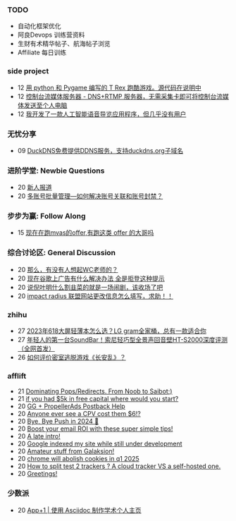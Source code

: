 ### TODO
-  自动化框架优化
-  阿良Devops 训练营资料
-  生财有术精华帖子、航海帖子浏览
-  Affiliate 每日训练

### side project
<!-- sideproject:START -->
-  12 [用 python 和 Pygame 编写的 T Rex 跑酷游戏。源代码在说明中](https://www.youtube.com/watch?v=pZySIXSelCA)
-  12 [控制台流媒体服务器 - DNS+RTMP 服务器，无需采集卡即可将控制台流媒体发送至个人电脑](https://github.com/Aioros/console-streaming-server)
-  12 [我开发了一款人工智能语音导览应用程序，但几乎没有用户](https://www.reddit.com/r/SideProject/comments/18gpp0e/ive_built_an_ai_audio_tour_app_but_have_almost_no/)<!-- sideproject:END -->


### 无忧分享
<!-- ruyo:START -->
-  09 [DuckDNS免费提供DDNS服务，支持duckdns.org子域名](https://51.ruyo.net/18593.html)<!-- ruyo:END -->

### 进阶学堂: Newbie Questions
<!-- advertcn1:START -->
-  20 [新人报道](https://www.advertcn.com/thread-113742-1-1.html)
-  20 [多账号批量管理—如何解决账号关联和账号封禁？](https://www.advertcn.com/thread-113735-1-1.html)<!-- advertcn1:END -->

### 步步为赢: Follow Along
<!-- advertcn2:START -->
-  15 [现在在跑mvas的offer,有跑这类 offer 的大哥吗](https://www.advertcn.com/thread-113665-1-1.html)<!-- advertcn2:END -->

### 综合讨论区: General Discussion
<!-- advertcn3:START -->
-  20 [那么，有没有人想起WC老师的？](https://www.advertcn.com/thread-113741-1-1.html)
-  20 [现在谷歌上广告有什么解决办法 全是拒登这种提示](https://www.advertcn.com/thread-113739-1-1.html)
-  20 [说倪叶明什么割韭菜的就是一场闹剧，该收场了吧](https://www.advertcn.com/thread-113738-1-1.html)
-  20 [impact radius 联盟网站更改信息怎么填写，求助！！](https://www.advertcn.com/thread-113737-1-1.html)<!-- advertcn3:END -->


### zhihu
<!-- zhihu:START -->
-  27 [2023年618大屏轻薄本怎么选？LG gram全家桶，总有一款适合你](http://zhuanlan.zhihu.com/p/632641888?utm_campaign=rss&utm_medium=rss&utm_source=rss&utm_content=title)
-  27 [年轻人的第一台SoundBar！索尼轻巧型全景声回音壁HT-S2000深度评测（全网首发）](http://zhuanlan.zhihu.com/p/630990296?utm_campaign=rss&utm_medium=rss&utm_source=rss&utm_content=title)
-  26 [如何评价密室逃脱游戏《长安乱》？](http://www.zhihu.com/question/563950552/answer/3045961312?utm_campaign=rss&utm_medium=rss&utm_source=rss&utm_content=title)<!-- zhihu:END -->

### afflift
<!-- afflift:START -->
-  21 [Dominating Pops/Redirects. From Noob to Saibot;&rpar;](https://afflift.com/f/threads/dominating-pops-redirects-from-noob-to-saibot.12496/)
-  21 [if you had $5k in free capital where would you start?](https://afflift.com/f/threads/if-you-had-5k-in-free-capital-where-would-you-start.12370/)
-  20 [GG + PropellerAds Postback Help](https://afflift.com/f/threads/gg-propellerads-postback-help.12473/)
-  20 [Anyone ever see a CPV cost them $6!?](https://afflift.com/f/threads/anyone-ever-see-a-cpv-cost-them-6.12493/)
-  20 [Bye, Bye Push in 2024 🫡](https://afflift.com/f/threads/bye-bye-push-in-2024-%F0%9F%AB%A1.12258/)
-  20 [Boost your email ROI with these super simple tips!](https://afflift.com/f/threads/boost-your-email-roi-with-these-super-simple-tips.12495/)
-  20 [A late intro!](https://afflift.com/f/threads/a-late-intro.12494/)
-  20 [Google indexed my site while still under development](https://afflift.com/f/threads/google-indexed-my-site-while-still-under-development.12490/)
-  20 [Amateur stuff from Galaksion!](https://afflift.com/f/threads/amateur-stuff-from-galaksion.12400/)
-  20 [chrome will abolish cookies in q1 2025](https://afflift.com/f/threads/chrome-will-abolish-cookies-in-q1-2025.12491/)
-  20 [How to split test 2 trackers ? A cloud tracker VS a self-hosted one.](https://afflift.com/f/threads/how-to-split-test-2-trackers-a-cloud-tracker-vs-a-self-hosted-one.12492/)
-  20 [Greetings!](https://afflift.com/f/threads/greetings.12450/)<!-- afflift:END -->

### 少数派
<!-- sspai:START -->
-  20 [App+1 | 使用 Asciidoc 制作学术个人主页](https://sspai.com/post/85757)<!-- sspai:END -->
